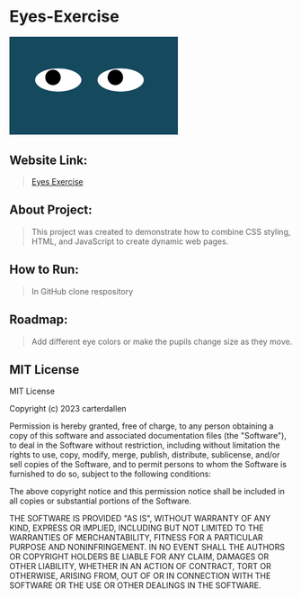 # Eyes-Exercise
<img src= "eyes.png" width='300'/>

## Website Link:
><a href="http://carterdallen.github.io/Eyes-Exercise"> Eyes Exercise </a>

## About Project:
>This project was created to demonstrate how to combine CSS styling, HTML, and JavaScript to create dynamic web pages.

## How to Run:
>In GitHub clone respository

## Roadmap: 
>Add different eye colors or make the pupils change size as they move.

## MIT License
MIT License

Copyright (c) 2023 carterdallen

Permission is hereby granted, free of charge, to any person obtaining a copy
of this software and associated documentation files (the "Software"), to deal
in the Software without restriction, including without limitation the rights
to use, copy, modify, merge, publish, distribute, sublicense, and/or sell
copies of the Software, and to permit persons to whom the Software is
furnished to do so, subject to the following conditions:

The above copyright notice and this permission notice shall be included in all
copies or substantial portions of the Software.

THE SOFTWARE IS PROVIDED "AS IS", WITHOUT WARRANTY OF ANY KIND, EXPRESS OR
IMPLIED, INCLUDING BUT NOT LIMITED TO THE WARRANTIES OF MERCHANTABILITY,
FITNESS FOR A PARTICULAR PURPOSE AND NONINFRINGEMENT. IN NO EVENT SHALL THE
AUTHORS OR COPYRIGHT HOLDERS BE LIABLE FOR ANY CLAIM, DAMAGES OR OTHER
LIABILITY, WHETHER IN AN ACTION OF CONTRACT, TORT OR OTHERWISE, ARISING FROM,
OUT OF OR IN CONNECTION WITH THE SOFTWARE OR THE USE OR OTHER DEALINGS IN THE
SOFTWARE.
